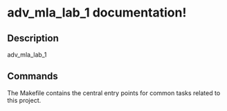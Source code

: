 # adv_mla_lab_1 documentation!

## Description

adv_mla_lab_1

## Commands

The Makefile contains the central entry points for common tasks related to this project.

